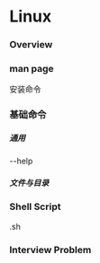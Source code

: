 # Linux

### Overview



### man page

安装命令

### 基础命令

##### 通用

--help

##### 文件与目录

##### 

##### 

### Shell Script

.sh

### Interview Problem
